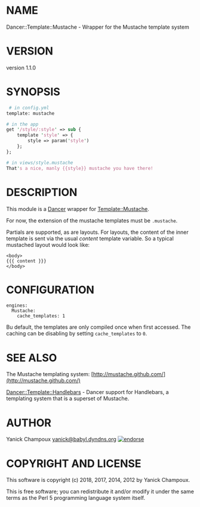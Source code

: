 # NAME

Dancer::Template::Mustache - Wrapper for the Mustache template system

# VERSION

version 1.1.0

# SYNOPSIS

```perl
 # in config.yml
template: mustache

# in the app
get '/style/:style' => sub {
    template 'style' => {
        style => param('style')
    };
};

# in views/style.mustache
That's a nice, manly {{style}} mustache you have there!
```

# DESCRIPTION

This module is a [Dancer](https://metacpan.org/pod/Dancer) wrapper for [Template::Mustache](https://metacpan.org/pod/Template::Mustache). 

For now, the extension of the mustache templates must be `.mustache`.

Partials are supported, as are layouts. For layouts, the content of the inner
template is sent via the usual _content_ template variable. So a typical 
mustached layout would look like:

```
<body>
{{{ content }}}
</body>
```

# CONFIGURATION

```
engines:
  Mustache:
    cache_templates: 1
```

Bu default, the templates are only compiled once when first
accessed. The caching can be disabling by setting `cache_templates`
to `0`.

# SEE ALSO

The Mustache templating system: [http://mustache.github.com/](http://mustache.github.com/)

[Dancer::Template::Handlebars](https://metacpan.org/pod/Dancer::Template::Handlebars) - Dancer support for Handlebars, a templating system
that is a superset of Mustache.

# AUTHOR

Yanick Champoux <yanick@babyl.dyndns.org> [![endorse](http://api.coderwall.com/yanick/endorsecount.png)](http://coderwall.com/yanick)

# COPYRIGHT AND LICENSE

This software is copyright (c) 2018, 2017, 2014, 2012 by Yanick Champoux.

This is free software; you can redistribute it and/or modify it under
the same terms as the Perl 5 programming language system itself.

